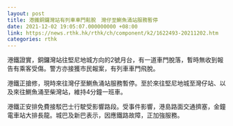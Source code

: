 ```yaml
---
layout: post
title: 港鐵銅鑼灣站有列車車門鬆脫　灣仔至鰂魚涌站服務暫停
date: 2021-12-02 19:05:07.000000000 +08:00
link: https://news.rthk.hk/rthk/ch/component/k2/1622493-20211202.htm
categories: rthk
---
```


港鐵證實，銅鑼灣站往堅尼地城方向的2號月台，有一道車門脫落，暫時無收到報告有乘客受傷。警方亦接獲市民報案，有列車車門飛脫。

港鐵正搶修，現時來往灣仔至鰂魚涌站服務暫停。至於來往堅尼地城至灣仔站、以及來往鰂魚涌至柴灣站，維持4分鐘一班車。

港鐵正安排免費接駁巴士行駛受影響路段。受事件影響，港島路面交通擠塞，金鐘電車站大排長龍。城巴及新巴表示，因應鐵路故障，正加強服務。
